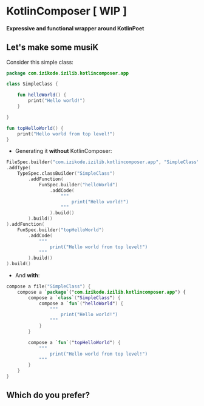 # KotlinComposer [ WIP ]
#### Expressive and functional wrapper around KotlinPoet 

## Let's make some musiK

Consider this simple class:
```kotlin
package com.izikode.izilib.kotlincomposer.app

class SimpleClass {

    fun helloWorld() {
        print("Hello world!")
    }

}

fun topHelloWorld() {
    print("Hello world from top level!")
}
```

- Generating it **without** KotlinComposer:
```kotlin
FileSpec.builder("com.izikode.izilib.kotlincomposer.app", "SimpleClass")
.addType(
    TypeSpec.classBuilder("SimpleClass")
        .addFunction(
            FunSpec.builder("helloWorld")
                .addCode(
                    """
                        print("Hello world!")
                    """
                ).build()
        ).build()
).addFunction(
    FunSpec.builder("topHelloWorld")
        .addCode(
            """
                print("Hello world from top level!")
            """
        ).build()
).build()
```

- And **with**:
```kotlin
compose a file("SimpleClass") {
    compose a `package`("com.izikode.izilib.kotlincomposer.app") {
        compose a `class`("SimpleClass") {
            compose a `fun`("helloWorld") {
                """
                    print("Hello world!")
                """
            }
        }

        compose a `fun`("topHelloWorld") {
            """
                print("Hello world from top level!")
            """
        }
    }
}
```

## Which do you prefer?
